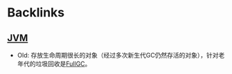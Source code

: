 
# Backlinks
## [JVM](<JVM.md>)
- Old: 存放生命周期很长的对象（经过多次新生代GC仍然存活的对象），针对老年代的垃圾回收是[FullGC](<FullGC.md>)。

